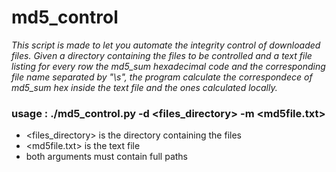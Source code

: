 # md5_control

*This script is made to let you automate the integrity control of downloaded files.
Given a directory containing the files to be controlled and a text file listing for every
row the md5_sum hexadecimal code and the corresponding file name separated by "\s", 
the program calculate the correspondece of md5_sum hex inside the text file and the ones 
calculated locally.*


### usage :       ./md5_control.py -d <files_directory> -m <md5file.txt>

  * <files_directory> is the directory containing the files
  * <md5file.txt> is the text file
  * both arguments must contain full paths 
